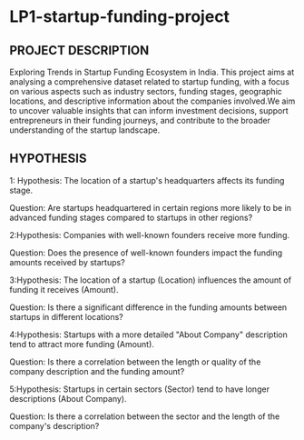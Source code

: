# LP1-startup-funding-project

## PROJECT DESCRIPTION
Exploring Trends in Startup Funding Ecosystem in India.
This project aims at analysing a comprehensive dataset related to startup funding, with a focus on various aspects such as industry sectors, funding stages, geographic locations, and descriptive information about the companies involved.We aim to uncover valuable insights that can inform investment decisions, support entrepreneurs in their funding journeys, and contribute to the broader understanding of the startup landscape.

## HYPOTHESIS
1: Hypothesis: The location of a startup's headquarters affects its funding stage.

Question: Are startups headquartered in certain regions more likely to be in advanced funding stages compared to startups in other regions?

2:Hypothesis: Companies with well-known founders receive more funding.

Question: Does the presence of well-known founders impact the funding amounts received by startups?

3:Hypothesis: The location of a startup (Location) influences the amount of funding it receives (Amount).

Question: Is there a significant difference in the funding amounts between startups in different locations?

4:Hypothesis: Startups with a more detailed "About Company" description tend to attract more funding (Amount).

Question:   Is there a correlation between the length or quality of the company description and the funding amount?

5:Hypothesis: Startups in certain sectors (Sector) tend to have longer descriptions (About Company).

Question:   Is there a correlation between the sector and the length of the company's description?